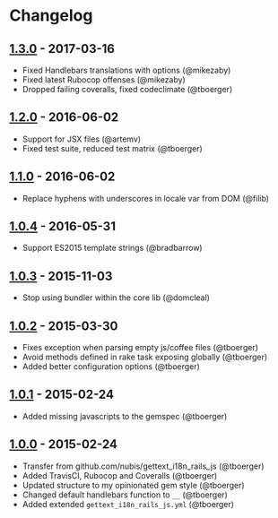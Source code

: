 # Changelog

## [1.3.0](https://github.com/webhippie/gettext_i18n_rails_js/releases/tag/v1.3.0) - 2017-03-16

* Fixed Handlebars translations with options (@mikezaby)
* Fixed latest Rubocop offenses (@mikezaby)
* Dropped failing coveralls, fixed codeclimate (@tboerger)

## [1.2.0](https://github.com/webhippie/gettext_i18n_rails_js/releases/tag/v1.2.0) - 2016-06-02

* Support for JSX files (@artemv)
* Fixed test suite, reduced test matrix (@tboerger)

## [1.1.0](https://github.com/webhippie/gettext_i18n_rails_js/releases/tag/v1.1.0) - 2016-06-02

* Replace hyphens with underscores in locale var from DOM (@filib)

## [1.0.4](https://github.com/webhippie/gettext_i18n_rails_js/releases/tag/v1.0.4) - 2016-05-31

* Support ES2015 template strings (@bradbarrow)

## [1.0.3](https://github.com/webhippie/gettext_i18n_rails_js/releases/tag/v1.0.3) - 2015-11-03

* Stop using bundler within the core lib (@domcleal)

## [1.0.2](https://github.com/webhippie/gettext_i18n_rails_js/releases/tag/v1.0.2) - 2015-03-30

* Fixes exception when parsing empty js/coffee files (@tboerger)
* Avoid methods defined in rake task exposing globally (@tboerger)
* Added better configuration options (@tboerger)

## [1.0.1](https://github.com/webhippie/gettext_i18n_rails_js/releases/tag/v1.0.1) - 2015-02-24

* Added missing javascripts to the gemspec (@tboerger)

## [1.0.0](https://github.com/webhippie/gettext_i18n_rails_js/releases/tag/v1.0.0) - 2015-02-24

* Transfer from github.com/nubis/gettext_i18n_rails_js (@tboerger)
* Added TravisCI, Rubocop and Coveralls (@tboerger)
* Updated structure to my opinionated gem style (@tboerger)
* Changed default handlebars function to ```__``` (@tboerger)
* Added extended ```gettext_i18n_rails_js.yml``` (@tboerger)
